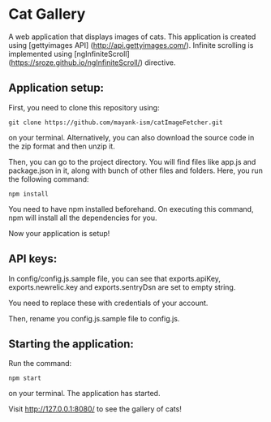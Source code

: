 # Cat Gallery
A web application that displays images of cats. This application is created using [gettyimages API] (http://api.gettyimages.com/). 
Infinite scrolling is implemented using [ngInfiniteScroll] (https://sroze.github.io/ngInfiniteScroll/) directive.

## Application setup:
First, you need to clone this repository using:
```
git clone https://github.com/mayank-ism/catImageFetcher.git
```
on your terminal. Alternatively, you can also download the source code in the zip format and then unzip it.

Then, you can go to the project directory. You will find files like app.js and package.json in it, along with bunch of other files 
and folders. Here, you run the following command:
```
npm install
```
You need to have npm installed beforehand. 
On executing this command, npm will install all the dependencies for you.

Now your application is setup!

## API keys:

In config/config.js.sample file,
you can see that exports.apiKey, exports.newrelic.key and exports.sentryDsn are set to empty string.

You need to replace these with credentials of your account.

Then, rename you config.js.sample file to config.js.

## Starting the application:
Run the command:
```
npm start
```
on your terminal. The application has started.

Visit http://127.0.0.1:8080/ to see the gallery of cats!
